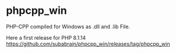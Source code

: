 # phpcpp_win
PHP-CPP compiled for Windows as .dll and .lib File.

Here a first release for PHP 8.1.14 https://github.com/subabrain/phpcpp_win/releases/tag/phpcpp_win
